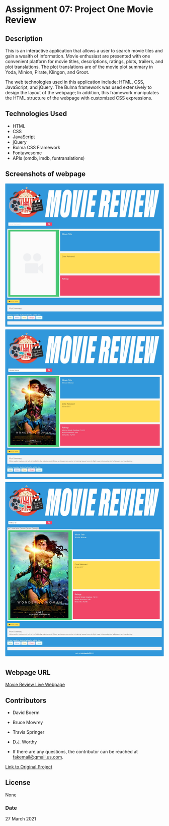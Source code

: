 # Assignment 07:  Project One  Movie Review

## Description
This is an interactive application that allows a user to search movie tiles and gain a wealth of information.  Movie enthusiast are presented with one convenient platform for movie titles, descriptions, ratings, plots, trailers, and plot translations.  The plot translations are of the movie plot summary in Yoda, Minion, Pirate, Klingon, and Groot.

The web technologies used in this application include:  HTML, CSS, JavaScript, and jQuery.  The Bulma framework was used extensively to design the layout of the webpage; In addition, this framework manipulates the HTML structure of the webpage with customized CSS expressions. 

## Technologies Used
- HTML
- CSS
- JavaScript
- jQuery
- Bulma CSS Framework
- Fontawesome
- APIs (omdb, imdb, funtranslations)

## Screenshots of webpage

![Movie Reviews Before Use](./assets/images/movie_review_page.jpeg)
![Active Movie Search](./assets/images/movie_review_search_page.jpeg)
![Active Movie Search From Local Storage](./assets/images/movie_search_with_localstorage.jpeg)

## Webpage URL

[Movie Review Live Webpage](https://djavanw.github.io/project_one_movie_review/)

## Contributors
- David Boerm
- Bruce Mowrey
- Travis Springer
- D.J. Worthy

- If there are any questions, the contributor can be reached at fakemail@qmail.us.com.

[Link to Original Project](https://github.com/davidboerm/project-1)

## License
None

### Date
27 March 2021
